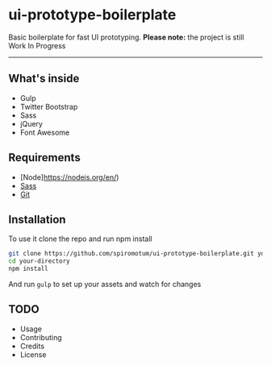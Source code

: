 # ui-prototype-boilerplate


Basic boilerplate for fast UI prototyping.
**Please note:** the project is still Work In Progress

---

## What's inside

- Gulp
- Twitter Bootstrap
- Sass
- jQuery
- Font Awesome

## Requirements
- [Node]https://nodejs.org/en/)
- [Sass](http://sass-lang.com)
- [Git](https://git-scm.com/)


## Installation

To use it clone the repo and run npm install

```bash
git clone https://github.com/spiromotum/ui-prototype-boilerplate.git your-directory
cd your-directory
npm install
```

And run `gulp` to set up your assets and watch for changes

## TODO
- Usage
- Contributing
- Credits
- License